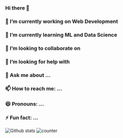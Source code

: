 ### Hi there 👋



 ### 🔭 I’m currently working on Web Development
 ### 🌱 I’m currently learning ML and Data Science 
### 👯 I’m looking to collaborate on 
### 🤔 I’m looking for help with 
### 💬 Ask me about ...
###  📫 How to reach me: ...
### 😄 Pronouns: ...
### ⚡ Fun fact: ...

![Github stats](https://github-readme-stats.vercel.app/api?username=prabalgupta12&count_private=true&show_icons=true&theme=onedark)
![counter](https://en7k4niarxtrtbv.m.pipedream.net)
